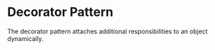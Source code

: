# Decorator Pattern

The decorator pattern attaches additional responsibilities to an object dynamically.